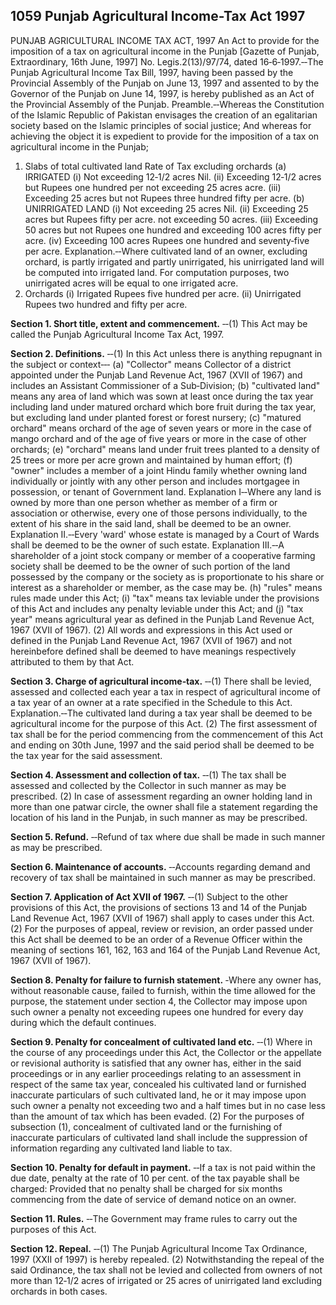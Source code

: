 ## 1059 Punjab Agricultural Income-Tax Act 1997
 
PUNJAB AGRICULTURAL INCOME TAX ACT, 1997
An Act to provide for the imposition of a tax on agricultural income in the Punjab
[Gazette of Punjab, Extraordinary, 16th June, 1997]
No. Legis.2(13)/97/74, dated 16‑6‑1997.‑‑The Punjab Agricultural Income Tax Bill, 1997, having been passed by the Provincial Assembly of the Punjab on June 13, 1997 and assented to by the Governor of the Punjab on June 14, 1997, is hereby published as an Act of the Provincial Assembly of the Punjab.
Preamble.‑‑Whereas the Constitution of the Islamic Republic of Pakistan envisages the creation of an egalitarian society based on the Islamic principles of social justice;
And whereas for achieving the object it is expedient to provide for the imposition of a tax on agricultural income in the Punjab;

1. Slabs of total cultivated land Rate of Tax excluding orchards
   (a) IRRIGATED
   (i) Not exceeding 12‑1/2 acres Nil.
   (ii) Exceeding 12‑1/2 acres but Rupees one hundred per
   not exceeding 25 acres acre.
   (iii) Exceeding 25 acres but not Rupees three hundred
   fifty per acre.
   (b) UNIRRIGATED LAND
   (i) Not exceeding 25 acres Nil.
   (ii) Exceeding 25 acres but Rupees fifty per acre.
   not exceeding 50 acres.
   (iii) Exceeding 50 acres but not Rupees one hundred and
   exceeding 100 acres fifty per acre.
   (iv) Exceeding 100 acres Rupees one hundred and
   seventy‑five per acre.
   Explanation.‑‑Where cultivated land of an owner, excluding orchard, is partly irrigated and partly unirrigated, his unirrigated land will be computed into irrigated land. For computation purposes, two unirrigated acres will be equal to one irrigated acre.
2. Orchards
   (i) Irrigated Rupees five hundred per acre.
   (ii) Unirrigated Rupees two hundred and fifty per acre.

**Section 1. Short title, extent and commencement.**
‑‑(1) This Act may be called the Punjab Agricultural Income Tax Act, 1997.

**Section 2. Definitions.**
‑‑(1) In this Act unless there is anything repugnant in the subject or context‑‑‑
   (a) "Collector" means Collector of a district appointed under the Punjab Land Revenue Act, 1967 (XVII of 1967) and includes an Assistant Commissioner of a Sub‑Division;
   (b) "cultivated land" means any area of land which was sown at least once during the tax year including land under matured orchard which bore fruit during the tax year, but excluding land under planted forest or forest nursery;
   (c) "matured orchard" means orchard of the age of seven years or more in the case of mango orchard and of the age of five years or more in the case of other orchards;
   (e) "orchard" means land under fruit trees planted to a density of 25 trees or more per acre grown and maintained by human effort;
   (f) "owner" includes a member of a joint Hindu family whether owning land individually or jointly with any other person and includes mortgagee in possession, or tenant of Government land.
   Explanation I‑‑Where any land is owned by more than one person whether as member of a firm or association or otherwise, every one of those persons individually, to the extent of his share in the said land, shall be deemed to be an owner.
   Explanation II.‑‑Every 'ward' whose estate is managed by a Court of Wards shall be deemed to be the owner of such estate.
   Explanation III.‑‑A shareholder of a joint stock company or member of a cooperative farming society shall be deemed to be the owner of such portion of the land possessed by the company or the society as is proportionate to his share or interest as a shareholder or member, as the case may be.
   (h) "rules" means rules made under this Act;
   (i) "tax" means tax leviable under the provisions of this Act and includes any penalty leviable under this Act; and
   (j) "tax year" means agricultural year as defined in the Punjab Land Revenue Act, 1967 (XVII of 1967).
   (2) All words and expressions in this Act used or defined in the Punjab Land Revenue Act, 1967 (XVII of 1967) and not hereinbefore defined shall be deemed to have meanings respectively attributed to them by that Act.

**Section 3. Charge of agricultural income‑tax.**
‑‑(1) There shall be levied, assessed and collected each year a tax in respect of agricultural income of a tax year of an owner at a rate specified in the Schedule to this Act.
   Explanation.‑‑The cultivated land during a tax year shall be deemed to be agricultural income for the purpose of this Act.
   (2) The first assessment of tax shall be for the period commencing from the commencement of this Act and ending on 30th June, 1997 and the said period shall be deemed to be the tax year for the said assessment.

**Section 4. Assessment and collection of tax.**
‑‑(1) The tax shall be assessed and collected by the Collector in such manner as may be prescribed.
   (2) In case of assessment regarding an owner holding land in more than one patwar circle, the owner shall file a statement regarding the location of his land in the Punjab, in such manner as may be prescribed.

**Section 5. Refund.**
‑‑Refund of tax where due shall be made in such manner as may be prescribed.

**Section 6. Maintenance of accounts.**
‑‑Accounts regarding demand and recovery of tax shall be maintained in such manner as may be prescribed.

**Section 7. Application of Act XVII of 1967.**
‑‑(1) Subject to the other provisions of this Act, the provisions of sections 13 and 14 of the Punjab Land Revenue Act, 1967 (XVII of 1967) shall apply to cases under this Act.
   (2) For the purposes of appeal, review or revision, an order passed under this Act shall be deemed to be an order of a Revenue Officer within the meaning of sections 161, 162, 163 and 164 of the Punjab Land Revenue Act, 1967 (XVII of 1967).

**Section 8. Penalty for failure to furnish statement.**
‑Where any owner has, without reasonable cause, failed to furnish, within the time allowed for the purpose, the statement under section 4, the Collector may impose upon such owner a penalty not exceeding rupees one hundred for every day during which the default continues.

**Section 9. Penalty for concealment of cultivated land etc.**
‑‑(1) Where in the course of any proceedings under this Act, the Collector or the appellate or revisional authority is satisfied that any owner has, either in the said proceedings or in any earlier proceedings relating to an assessment in respect of the same tax year, concealed his cultivated land or furnished inaccurate particulars of such cultivated land, he or it may impose upon such owner a penalty not exceeding two and a half times but in no case less than the amount of tax which has been evaded.
   (2) For the purposes of subsection (1), concealment of cultivated land or the furnishing of inaccurate particulars of cultivated land shall include the suppression of information regarding any cultivated land liable to tax.

**Section 10. Penalty for default in payment.**
‑‑If a tax is not paid within the due date, penalty at the rate of 10 per cent. of the tax payable shall be charged:
    Provided that no penalty shall be charged for six months commencing from the date of service of demand notice on an owner.

**Section 11. Rules.**
‑‑The Government may frame rules to carry out the purposes of this Act.

**Section 12. Repeal.**
‑‑(1) The Punjab Agricultural Income Tax Ordinance, 1997 (XXII of 1997) is hereby repealed.
    (2) Notwithstanding the repeal of the said Ordinance, the tax shall not be levied and collected from owners of not more than 12‑1/2 acres of irrigated or 25 acres of unirrigated land excluding orchards in both cases.

